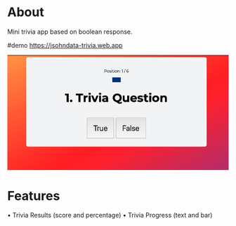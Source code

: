 # About
Mini trivia app based on boolean response. 

#demo
https://jsohndata-trivia.web.app

![screen shot of demo](https://raw.githubusercontent.com/jsohndata/app-trivia-game/main/images/--demo.png)

# Features
• Trivia Results (score and percentage)
• Trivia Progress (text and bar)


